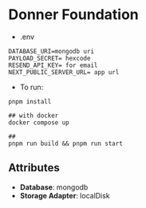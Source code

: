 # Donner Foundation

* .env
```
DATABASE_URI=mongodb uri
PAYLOAD_SECRET= hexcode
RESEND_API_KEY= for email
NEXT_PUBLIC_SERVER_URL= app url
```

* To run:
```
pnpm install

## with docker
docker compose up

##
pnpm run build && pnpm run start
```

## Attributes

- **Database**: mongodb
- **Storage Adapter**: localDisk
